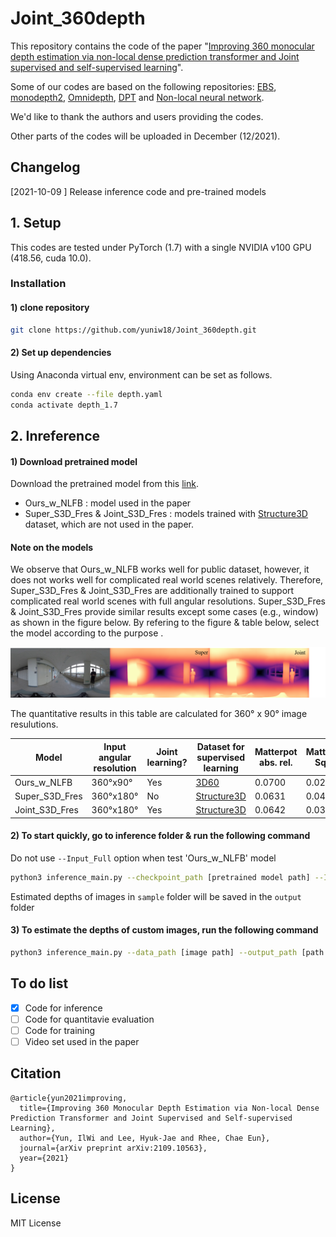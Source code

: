 # Joint_360depth
This repository contains the code of the paper "[Improving 360 monocular depth estimation via non-local dense prediction transformer and Joint supervised and self-supervised learning](https://arxiv.org/abs/2109.10563)".

Some of our codes are based on the following repositories: [EBS](https://github.com/gdlg/panoramic-depth-estimation), [monodepth2](https://github.com/nianticlabs/monodepth2), [Omnidepth](https://github.com/meder411/OmniDepth-PyTorch), [DPT](https://github.com/isl-org/DPT) and [Non-local neural network](https://github.com/AlexHex7/Non-local_pytorch).

We'd like to thank the authors and users providing the codes.

Other parts of the codes will be uploaded in December (12/2021).

## Changelog
[2021-10-09 ] Release inference code and pre-trained models

## 1. Setup

This codes are tested under PyTorch (1.7) with a single NVIDIA v100 GPU (418.56, cuda 10.0).


### Installation
#### 1) clone repository
~~~bash
git clone https://github.com/yuniw18/Joint_360depth.git
~~~
#### 2) Set up dependencies
Using Anaconda virtual env, environment can be set as follows.

~~~bash
conda env create --file depth.yaml
conda activate depth_1.7
~~~

## 2. Inreference
#### 1) Download pretrained model

Download the pretrained model from this [link](https://drive.google.com/drive/folders/1IcyB1tgvs_U2KgzAVM9Qo861RmKNCnUd?usp=sharing). 

- Ours_w_NLFB : model used in the paper
- Super_S3D_Fres & Joint_S3D_Fres : models trained with [Structure3D](https://github.com/bertjiazheng/Structured3D) dataset, which are not used in the paper. 

#### Note on the models
We observe that Ours_w_NLFB works well for public dataset, however, it does not works well for complicated real world scenes relatively.
Therefore, Super_S3D_Fres & Joint_S3D_Fres are additionally trained to support complicated real world scenes with full angular resolutions. Super_S3D_Fres & Joint_S3D_Fres provide similar results except some cases (e.g., window) as shown in the figure below. By refering to the figure & table below, select the model according to the purpose .

<img src="./Assets/Comp.png">

The quantitative results in this table are calculated for 360&deg; x 90&deg; image resulutions.

| Model               | Input angular resolution  | Joint learning? | Dataset for supervised learning |Matterpot abs. rel. |Matterpot Sq.rel |Matterpot RMS |Matterpot RMSlog | Matterpot delta < 1.25  |
|---------------------|--------------------|----------------|--------------------------|-----------------|------|------|------|----------------|
| Ours_w_NLFB     |360&deg;x90&deg; | Yes             | [3D60](https://github.com/VCL3D/3D60) | 0.0700                     | 0.0287                 | 0.3032 |0.1051|0.9599|
| Super_S3D_Fres  |360&deg;x180&deg; |   No            |[Structure3D](https://github.com/bertjiazheng/Structured3D) | 0.0631              | 0.0400                 | 0.3454          |0.1216|0.9433
| Joint_S3D_Fres|360&deg;x180&deg; |Yes     | [Structure3D](https://github.com/bertjiazheng/Structured3D) | 0.0642                | 0.0389                 | 0.3388          |0.1207|0.9447


#### 2) To start quickly, go to inference folder & run the following command
Do not use `--Input_Full` option when test 'Ours_w_NLFB' model
~~~bash
python3 inference_main.py --checkpoint_path [pretrained model path] --Input_Full
~~~
Estimated depths of images in `sample` folder will be saved in the `output` folder

#### 3) To estimate the depths of custom images, run the following command

~~~bash
python3 inference_main.py --data_path [image path] --output_path [path where results will be saved]
~~~

## To do list
- [x] Code for inference  
- [ ] Code for quantitavie evaluation 
- [ ] Code for training
- [ ] Video set used in the paper

## Citation
```
@article{yun2021improving,
  title={Improving 360 Monocular Depth Estimation via Non-local Dense Prediction Transformer and Joint Supervised and Self-supervised Learning},
  author={Yun, IlWi and Lee, Hyuk-Jae and Rhee, Chae Eun},
  journal={arXiv preprint arXiv:2109.10563},
  year={2021}
}
``` 
## License
MIT License
